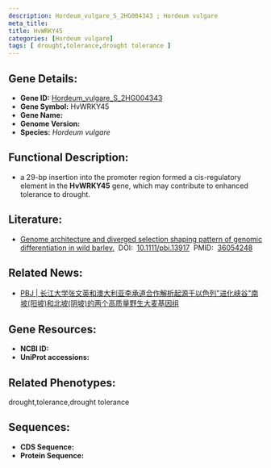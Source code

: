 ```yaml
---
description: Hordeum_vulgare_S_2HG004343 ; Hordeum vulgare
meta_title:
title: HvWRKY45
categories: [Hordeum vulgare]
tags: [ drought,tolerance,drought tolerance ]
---
```


## Gene Details:
- **Gene ID:**	[Hordeum_vulgare_S_2HG004343]()
- **Gene Symbol:** HvWRKY45
- **Gene Name:** 
- **Genome Version:** []()
- **Species:** *Hordeum vulgare*

## Functional Description:
   - a 29-bp insertion into the promoter region formed a cis-regulatory element in the **HvWRKY45** gene, which may contribute to enhanced tolerance to drought.

## Literature:
   - [Genome architecture and diverged selection shaping pattern of genomic differentiation in wild barley.]( https://onlinelibrary.wiley.com/doi/10.1111/pbi.13917)&nbsp;&nbsp;DOI:&nbsp;&nbsp;[10.1111/pbi.13917](https://onlinelibrary.wiley.com/doi/10.1111/pbi.13917)&nbsp;&nbsp;PMID:&nbsp;&nbsp;[36054248](https://pubmed.ncbi.nlm.nih.gov/36054248/)

## Related News:
   - [PBJ | 长江大学张文英和澳大利亚李承道合作解析起源于以色列&quot;进化峡谷&quot;南坡(阳坡)和北坡(阴坡)的两个高质量野生大麦基因组](https://mp.weixin.qq.com/s?__biz=Mzg3MDEwNDEyMg==&mid=2247537404&idx=2&sn=be63c569e8b99d7d680e1e9bf1c31d35&chksm=ce90ffa9f9e776bf9efcd240ff44acc5115047054dbef1a8e78ea8d184ab07b278c3f9a7f95f&scene=27#wechat_redirect)

## Gene Resources:
- **NCBI ID:** [](https://www.ncbi.nlm.nih.gov/gene/?term=)
- **UniProt accessions:** [](https://www.uniprot.org/uniprotkb//entry)

## Related Phenotypes:
drought,tolerance,drought tolerance

## Sequences:
- **CDS Sequence:**
- **Protein Sequence:**
